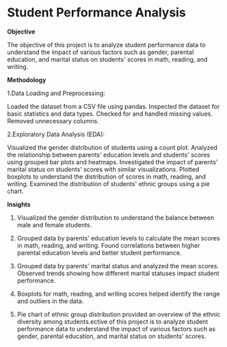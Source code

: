 # Student Performance Analysis

**Objective**

The objective of this project is to analyze student performance data to understand the impact of various factors such as gender, parental education, and marital status on students' scores in math, reading, and writing.

**Methodology**

1.Data Loading and Preprocessing:

Loaded the dataset from a CSV file using pandas.
Inspected the dataset for basic statistics and data types.
Checked for and handled missing values.
Removed unnecessary columns. 

2.Exploratory Data Analysis (EDA):

Visualized the gender distribution of students using a count plot.
Analyzed the relationship between parents' education levels and students' scores using grouped bar plots and heatmaps.
Investigated the impact of parents' marital status on students' scores with similar visualizations.
Plotted boxplots to understand the distribution of scores in math, reading, and writing.
Examined the distribution of students' ethnic groups using a pie chart.

**Insights**

1. Visualized the gender distribution to understand the balance between male and female students.

2. Grouped data by parents' education levels to calculate the mean scores in math, reading, and writing.
Found correlations between higher parental education levels and better student performance.

3. Grouped data by parents' marital status and analyzed the mean scores.
Observed trends showing how different marital statuses impact student performance.

4. Boxplots for math, reading, and writing scores helped identify the range and outliers in the data.

5. Pie chart of ethnic group distribution provided an overview of the ethnic diversity among students.ective of this project is to analyze student performance data to understand the impact of various factors such as gender, parental education, and marital status on students' scores.

